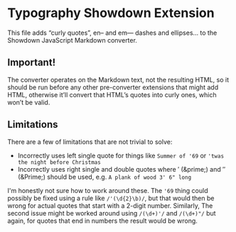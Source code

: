 # Typography Showdown Extension

This file adds “curly quotes”, en– and em— dashes and ellipses… to the Showdown
JavaScript Markdown converter.

## Important!

The converter operates on the Markdown text, not the resulting HTML, so it
should be run before any other pre-converter extensions that might add HTML,
otherwise it’ll convert that HTML’s quotes into curly ones, which won’t be
valid.

## Limitations

There are a few of limitations that are not trivial to solve:

* Incorrectly uses left single quote for things like `Summer of '69` or `'twas the night before Christmas`
* Incorrectly uses right single and double quotes where &prime; (&amp;prime;) and &Prime; (&amp;Prime;) should be used, e.g. `A plank of wood 3' 6" long`

I'm honestly not sure how to work around these. The `'69` thing could possibly be fixed using a rule like `/'(\d{2}\b)/`, but that would then be wrong for actual quotes that start with a 2-digit number. Similarly, The second issue might be worked around using `/(\d+)'/` and `/(\d+)"/` but again, for quotes that end in numbers the result would be wrong.
